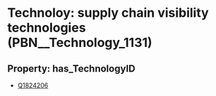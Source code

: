 # Technoloy: __supply chain visibility technologies__ (PBN__Technology_1131)

## Property: has_TechnologyID

* [Q1824206](Q1824206)

